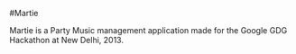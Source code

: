 #Martie

Martie is a Party Music management application made for the Google GDG Hackathon at New Delhi, 2013.